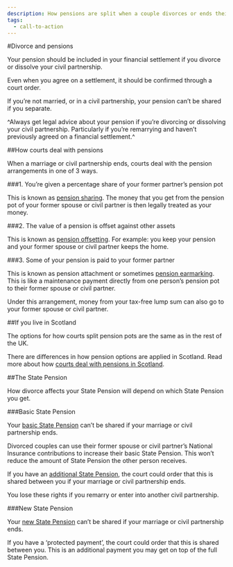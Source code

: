 ```yaml
---
description: How pensions are split when a couple divorces or ends their civil partnership.
tags:
  - call-to-action
---
```


#Divorce and pensions

Your pension should be included in your financial settlement if you divorce or dissolve your civil partnership.

Even when you agree on a settlement, it should be confirmed through a court order.

If you’re not married, or in a civil partnership, your pension can’t be shared if you separate.

^Always get legal advice about your pension if you’re divorcing or dissolving your civil partnership. Particularly if you’re remarrying and haven’t previously agreed on a financial settlement.^

##How courts deal with pensions

When a marriage or civil partnership ends, courts deal with the pension arrangements in one of 3 ways.

###1. You’re given a percentage share of your former partner’s pension pot

This is known as [pension sharing](http://www.pensionsadvisoryservice.org.uk/about-pensions/when-things-change/when-relationships-end/pension-sharing). The money that you get from the pension pot of your former spouse or civil partner is then legally treated as your money.

###2. The value of a pension is offset against other assets

This is known as [pension offsetting](http://www.pensionsadvisoryservice.org.uk/about-pensions/when-things-change/when-relationships-end/pension-offsetting). For example: you keep your pension and your former spouse or civil partner keeps the home.

###3. Some of your pension is paid to your former partner

This is known as pension attachment or sometimes [pension earmarking](http://www.pensionsadvisoryservice.org.uk/about-pensions/when-things-change/when-relationships-end/pension-earmarking). This is like a maintenance payment directly from one person’s pension pot to their former spouse or civil partner.

Under this arrangement, money from your tax-free lump sum can also go to your former spouse or civil partner.


##If you live in Scotland

The options for how courts split pension pots are the same as in the rest of the UK. 

There are differences in how pension options are applied in Scotland. Read more about how [courts deal with pensions in Scotland](https://www.moneyadviceservice.org.uk/en/articles/dividing-pensions-on-divorce-or-dissolution).


##The State Pension

How divorce affects your State Pension will depend on which State Pension you get.

###Basic State Pension

Your [basic State Pension](https://www.gov.uk/state-pension) can’t be shared if your marriage or civil partnership ends. 

Divorced couples can use their former spouse or civil partner’s National Insurance contributions to increase their basic State Pension. This won’t reduce the amount of State Pension the other person receives. 

If you have an [additional State Pension](https://www.gov.uk/additional-state-pension), the court could order that this is shared between you if your marriage or civil partnership ends. 

You lose these rights if you remarry or enter into another civil partnership.

###New State Pension

Your [new State Pension](https://www.gov.uk/new-state-pension) can’t be shared if your marriage or civil partnership ends. 

If you have a ‘protected payment’, the court could order that this is shared between you. This is an additional payment you may get on top of the full State Pension.

